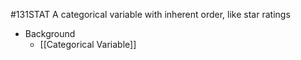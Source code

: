 #131STAT 
A categorical variable with inherent order, like star ratings

- Background
	- [[Categorical Variable]]